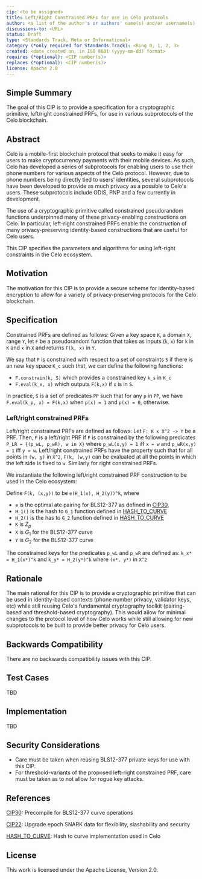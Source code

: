 ```yaml
---
cip: <to be assigned>
title: Left/Right Constrained PRFs for use in Celo protocols
author: <a list of the author's or authors' name(s) and/or username(s), or name(s) and email(s), e.g. (use with the parentheses or triangular brackets): FirstName LastName (@GitHubUsername), FirstName LastName <foo@bar.com>, FirstName (@GitHubUsername) and GitHubUsername (@GitHubUsername)>
discussions-to: <URL>
status: Draft
type: <Standards Track, Meta or Informational>
category (*only required for Standards Track): <Ring 0, 1, 2, 3>
created: <date created on, in ISO 8601 (yyyy-mm-dd) format>
requires (*optional): <CIP number(s)>
replaces (*optional): <CIP number(s)>
license: Apache 2.0
---
```



## Simple Summary
The goal of this CIP is to provide a specification for a cryptographic primitive, left/right constrained PRFs, for use in various subprotocols of the Celo blockchain. 

## Abstract
Celo is a mobile-first blockchain protocol that seeks to make it easy for users to make cryptocurrency payments with their mobile devices. As such, Celo has developed a series of subprotocols for enabling users to use their phone numbers for various aspects of the Celo protocol. However, due to phone numbers being directly tied to users' identities, several subprotocols have been developed to provide as much privacy as a possible to Celo's users. These subprotocols include ODIS, PNP and a few currently in development.

The use of a cryptographic primitive called constrained pseudorandom functions underpinned many of these privacy-enabling constructions on Celo. In particular, left-right constrained PRFs enable the construction of many privacy-preserving identity-based constructions that are useful for Celo users.

This CIP specifies the parameters and algorithms for using left-right constraints in the Celo ecosystem.

## Motivation
The motivation for this CIP is to provide a secure scheme for identity-based encryption to allow for a variety of privacy-preserving protocols for the Celo blockchain.

## Specification
Constrained PRFs are defined as follows:
Given a key space `K`, a domain `X`, range `Y`, let `F` be a pseudorandom function that takes as inputs (`k`, `x`) for `k` in `K` and `x` in `X` and returns `F(k, x)` in `Y`. 

We say that `F` is constrained with respect to a set of constraints `S` if there is an new key space `K_c` such  that, we can define the following functions:
- `F.constrain(k, S)` which provides a constrained key `k_s` in `K_c`
- `F.eval(k_x, x)` which outputs `F(k,x)` if `x` is in `S`.

In practice, `S` is a set of predicates `PP` such that for any `p` in `PP`, we have `F.eval(k_p, x) = F(k,x)` when `p(x) = 1` and `p(x) = 0`, otherwise.

### Left/right constrained PRFs

Left/right constrained PRFs are defined as follows:
Let `F: K x X^2 -> Y` be a PRF. Then, `F` is a left/right PRF if `F` is constrained by the following predicates `P_LR = {(p_wL, p_wR), w in X}` where `p_wL(x,y) = 1` iff `x = w` and `p_wR(x,y) = 1` iff `y = w`. Left/right constrained PRFs have the property such that for all points in `(w, y)` in `X^2`, `F(k, (w,y)` can be evaluated at all the points in which the left side is fixed to `w`. Similarly for right constrained PRFs. 

We instantiate the following left/right constrained PRF construction to be used in the Celo ecosystem:

Define `F(k, (x,y))` to be `e(H_1(x), H_2(y))^k`,
where
- `e` is the optimal ate pairing for BLS12-377 as defined in [CIP30](CIP30), 
- `H_1()` is the hash to `G_1` function defined in [HASH_TO_CURVE](HASH_TO_CURVE)
- `H_2()` is the has to `G_2` function defined in [HASH_TO_CURVE](HASH_TO_CURVE)
- `K` is $Z_p$
- `X` is $G_1$ for the BLS12-377 curve
- `Y` is $G_2$ for the BLS12-377 curve

The constrained keys for the predicates `p_wL` and `p_wR` are defined as:
`k_x* = H_1(x*)^k` and `k_y* = H_2(y*)^k` where `(x*, y*)` in `X^2`


## Rationale
The main rational for this CIP is to provide a cryptographic primitive that can be used in identity-based contexts (phone number privacy, validator keys, etc) while still reusing Celo's fundamental cryptography toolkit (pairing-based and threshold-based cryptography). This would allow for minimal changes to the protocol level of how Celo works while still allowing for new subprotocols to be built to provide better privacy for Celo users.

## Backwards Compatibility

There are no backwards compatibility issues with this CIP.

## Test Cases

TBD

## Implementation

TBD

## Security Considerations
- Care must be taken when reusing BLS12-377 private keys for use with this CIP. 
- For threshold-variants of the proposed left-right constrained PRF, care must be taken as to not allow for rogue key attacks. 


## References

[CIP30](https://github.com/celo-org/celo-proposals/blob/master/CIPs/cip-0030.md): Precompile for BLS12-377 curve operations

[CIP22](https://github.com/celo-org/celo-proposals/blob/master/CIPs/cip-0022.md): Upgrade epoch SNARK data for flexibility, slashability and security

[HASH_TO_CURVE](https://github.com/celo-org/celo-bls-snark-rs/blob/eca15ffed3984601cb441600ba3002d12f339e5f/crates/bls-crypto/src/hash_to_curve/try_and_increment.rs#L81): Hash to curve implementation used in Celo

## License
This work is licensed under the Apache License, Version 2.0.
